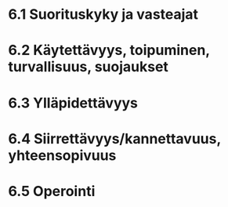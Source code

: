 # 6.1 Suorituskyky ja vasteajat
# 6.2 Käytettävyys, toipuminen, turvallisuus, suojaukset
# 6.3 Ylläpidettävyys
# 6.4 Siirrettävyys/kannettavuus, yhteensopivuus
# 6.5 Operointi